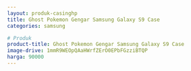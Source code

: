 ```yaml
---
layout: produk-casinghp
title: Ghost Pokemon Gengar Samsung Galaxy S9 Case
categories: samsung

# Produk
product-title: Ghost Pokemon Gengar Samsung Galaxy S9 Case
image-drive: 1mmR9WEOpQAaHWrfZErO0EPbFGzziBTQP
harga: 90000
---
```

